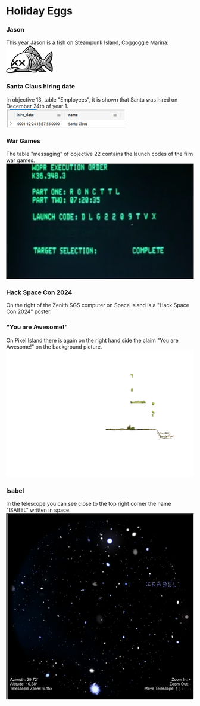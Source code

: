 # Holiday Eggs

### Jason
This year Jason is a fish on Steampunk Island, Coggoggle Marina:  
![Jason](https://github.com/joergschwarzwaelder/hhc2023/blob/main/images/notadeadfish_large.png)

### Santa Claus hiring date
In objective 13, table "Employees", it is shown that Santa was hired on December 24th of year 1.  
![Santa Hiring Date](https://github.com/joergschwarzwaelder/hhc2023/blob/main/images/santa_hiring_date.png)

### War Games
The table "messaging" of objective 22 contains the launch codes of the film war games.  
![WarGames Launch Codes](https://github.com/joergschwarzwaelder/hhc2023/blob/main/images/wargames.png)
### Hack Space Con 2024
On the right of the Zenith SGS computer on Space Island is a "Hack Space Con 2024" poster.

### "You are Awesome!"
On Pixel Island there is again on the right hand side the claim "You are Awesome!" on the background picture.
![You are Awesome!](https://github.com/joergschwarzwaelder/hhc2023/blob/main/images/pixel_island_foreground.png)
### Isabel
In the telescope you can see close to the top right corner the name "ISABEL" written in space.  
![ISABEL](https://github.com/joergschwarzwaelder/hhc2023/blob/main/images/isabel.png)
<!--stackedit_data:
eyJoaXN0b3J5IjpbLTU3NzQwMzM5LC00MzU1NTIwODEsLTE4Nj
AzNDEzNTUsLTk0MTMwMTg3MiwxMjQ4MTA3ODMwXX0=
-->